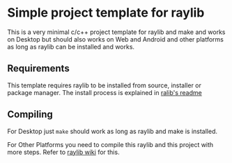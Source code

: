 # Simple project template for raylib

This is a very minimal c/c++ project template for raylib and make and works on Desktop but should also works on Web and Android and other platforms as long as raylib can be installed and works.

## Requirements

This template requires raylib to be installed from source, installer or package manager.
The install process is explained in [ralib's readme](https://github.com/raysan5/raylib#build-and-installation)

## Compiling

For Desktop just `make` should work as long as raylib and make is installed.

For Other Platforms you need to compile this raylib and this project with more steps. Refer to [raylib wiki](https://github.com/raysan5/raylib/wiki) for this.